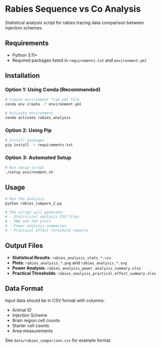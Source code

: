 # Rabies Sequence vs Co Analysis

Statistical analysis script for rabies tracing data comparison between injection schemes.

## Requirements

- Python 3.11+
- Required packages listed in `requirements.txt` and `environment.yml`

## Installation

### Option 1: Using Conda (Recommended)
```bash
# Create environment from yml file
conda env create -f environment.yml

# Activate environment
conda activate rabies_analysis
```

### Option 2: Using Pip
```bash
# Install packages
pip install -r requirements.txt
```

### Option 3: Automated Setup
```bash
# Run setup script
./setup_environment.sh
```

## Usage

```bash
# Run the analysis
python rabies_compare_2.py

# The script will generate:
# - Statistical analysis CSV files
# - PNG and SVG plots
# - Power analysis summaries
# - Practical effect threshold reports
```

## Output Files

- **Statistical Results**: `rabies_analysis_stats_*.csv`
- **Plots**: `rabies_analysis_*.png` and `rabies_analysis_*.svg`
- **Power Analysis**: `rabies_analysis_power_analysis_summary.xlsx`
- **Practical Thresholds**: `rabies_analysis_practical_effect_summary.xlsx`

## Data Format

Input data should be in CSV format with columns:
- Animal ID
- Injection Scheme
- Brain region cell counts
- Starter cell counts
- Area measurements

See `data/rabies_comparison.csv` for example format.
